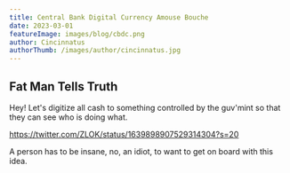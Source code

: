 ```yaml
---
title: Central Bank Digital Currency Amouse Bouche
date: 2023-03-01
featureImage: images/blog/cbdc.png
author: Cincinnatus
authorThumb: /images/author/cincinnatus.jpg
---
```


## Fat Man Tells Truth

Hey! Let's digitize all cash to something controlled by the guv'mint so that they can see who is doing what.

https://twitter.com/ZLOK/status/1639898907529314304?s=20

A person has to be insane, no, an idiot, to want to get on board with this idea.